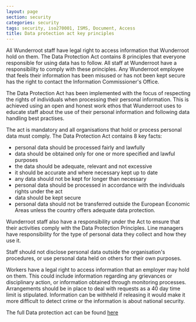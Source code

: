 ```yaml
---
layout: page
section: security
categories: security
tags: security, iso270001, ISMS, Document, Access
title: Data protection act key principles
---
```

All Wunderroot staff have legal right to access information that Wunderroot hold on them.
The Data Protection Act contains 8 principles that everyone responsible for using data has to follow.
All staff at Wunderroot have a responsibility to comply with these principles.
Any Wunderroot employee that feels their information has been misused or has not been kept secure has the right to contact the Information Commissioner's Office.

The Data Protection Act has been implemented with the focus of respecting the rights of individuals when processing their personal information. This is achieved using an open and honest work ethos that Wunderroot uses to educate staff about the use of their personal information and following data handling best practises. 

The act is mandatory and all organisations that hold or process personal data must comply.
The Data Protection Act contains 8 key facts:

*	personal data should be processed fairly and lawfully
*	data should be obtained only for one or more specified and lawful purposes
*	the data should be adequate, relevant and not excessive
*	it should be accurate and where necessary kept up to date
*	any data should not be kept for longer than necessary
*	personal data should be processed in accordance with the individuals rights under the act
*	data should be kept secure
*	personal data should not be transferred outside the European Economic Areas unless the country offers adequate data protection.

Wunderroot staff also have a responsibility under the Act to ensure that their activities comply with the Data Protection Principles. Line managers have responsibility for the type of personal data they collect and how they use it. 

Staff should not disclose personal data outside the organisation's procedures, or use personal data held on others for their own purposes.

Workers have a legal right to access information that an employer may hold on them. This could include information regarding any grievances or disciplinary action, or information obtained through monitoring processes. Arrangements should be in place to deal with requests as a 40 day time limit is stipulated. Information can be withheld if releasing it would make it more difficult to detect crime or the information is about national security.

The full Data protection act can be found [here](https://www.gov.uk/data-protection/the-data-protection-act)
